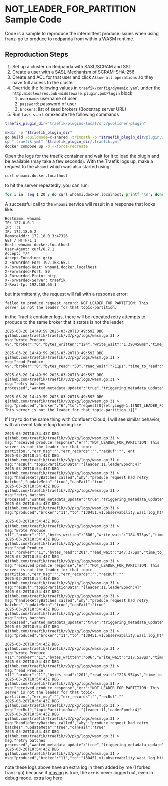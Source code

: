 # NOT_LEADER_FOR_PARTITION Sample Code

Code is a sample to reproduce the intermittent produce issues when using franz-go to produce to redpanda from within a
WASM runtime.

## Reproduction Steps

1. Set up a cluster on Redpanda with SASL/SCRAM and SSL
2. Create a user with a SASL Mechanism of SCRAM-SHA-256
3. Create and ACL for that user and click `Allow all operations` so they have full access to the cluster
4. Override the following values in `traefik/config/dynamic.yaml` under the
   `http.middlewares.pub-middleware.plugin.pubPlugin` block:
    1. `username`: username of user
    2. `password`: password of user
    3. `brokers`: list of seed brokers (Bootstrap server URL)
5. Run `task start` or execute the following commands

```bash
traefik_plugin_dir="traefik/plugins-local/src/publisher-plugin"

mkdir -p "$traefik_plugin_dir"
go build -buildmode=c-shared -trimpath -o "$traefik_plugin_dir/plugin.wasm" "cmd/wasm/main.go"
cp ".traefik.yml" "$traefik_plugin_dir/.traefik.yml"
docker compose up -d --force-recreate 
```

Open the logs for the traefik container and wait for it to load the plugin and be available (may take a few seconds).
With the Traefik logs up, make a request to the `whoami` which was also started using:

```bash
curl whoami.docker.localhost
```

to hit the server repeatedly, you can run:

```bash
for i in `seq 1 20`; do curl whoami.docker.localhost; printf "\n"; done
```

A successful call to the `whoami` service will result in a response that looks like:

```text
Hostname: whoami
IP: 127.0.0.1
IP: ::1
IP: 172.18.0.2
RemoteAddr: 172.18.0.3:47326
GET / HTTP/1.1
Host: whoami.docker.localhost
User-Agent: curl/8.7.1
Accept: */*
Accept-Encoding: gzip
X-Forwarded-For: 192.168.65.1
X-Forwarded-Host: whoami.docker.localhost
X-Forwarded-Port: 80
X-Forwarded-Proto: http
X-Forwarded-Server: traefik
X-Real-Ip: 192.168.65.1
```

but intermittently, the request will fail with a response error:

```text
failed to produce request record: NOT_LEADER_FOR_PARTITION: This server is not the leader for that topic-partition.
```

in the Traefik container logs, there will be repeated retry attempts to produce to the same broker that it states is not
the leader:

```text
2025-03-20 14:49:59 2025-03-20T18:49:59Z DBG github.com/traefik/traefik/v3/pkg/logs/wasm.go:31 > 
msg:"wrote Produce v9","broker":"6","bytes_written":"124","write_wait":"1.390458ms","time_to_write":"342.5µs","err":"" 

2025-03-20 14:49:59 2025-03-20T18:49:59Z DBG github.com/traefik/traefik/v3/pkg/logs/wasm.go:31 > 
msg:"read Produce v9","broker":"6","bytes_read":"58","read_wait":"711µs","time_to_read":"48.219459ms","err":"" 

2025-03-20 14:49:59 2025-03-20T18:49:59Z DBG github.com/traefik/traefik/v3/pkg/logs/wasm.go:31 > 
msg:"retry batches processed","wanted_metadata_update":"true","triggering_metadata_update":"true","should_backoff":"false" 

2025-03-20 14:49:59 2025-03-20T18:49:59Z DBG github.com/traefik/traefik/v3/pkg/logs/wasm.go:31 > 
msg:"produced","broker":"6","to":"request[0{retrying@-1,1(NOT_LEADER_FOR_PARTITION: This server is not the leader for that topic-partition.)}]"
```

If I try to do the same thing with Confluent Cloud, I will see similar behavior, with an event failure loop looking
like:

```text
2025-03-20T18:54:43Z DBG github.com/traefik/traefik/v3/pkg/logs/wasm.go:31 > 
msg:"received produce response","err":"NOT_LEADER_FOR_PARTITION: This server is not the leader for that topic-partition.","err_msg":"","err_records":"","recBuf":"", ent
2025-03-20T18:54:43Z DBG github.com/traefik/traefik/v3/pkg/logs/wasm.go:31 > 
msg:"recBuf","topicPartitionData":"[leader:11,leaderEpoch:4]"
2025-03-20T18:54:43Z DBG github.com/traefik/traefik/v3/pkg/logs/wasm.go:31 > 
msg:"handleRetryBatches called","why":"produce request had retry batches","updateMeta":"true","canFail":"true"
2025-03-20T18:54:43Z DBG github.com/traefik/traefik/v3/pkg/logs/wasm.go:31 > 
msg:"retry batches processed","wanted_metadata_update":"true","triggering_metadata_update":"false","should_backoff":"false"
2025-03-20T18:54:43Z DBG github.com/traefik/traefik/v3/pkg/logs/wasm.go:31 > 
msg:"produced","broker":"11","to":"130451.v1.observability.wasi.log_http_request_event[0{move:11:4@-1,1}]"

2025-03-20T18:54:43Z DBG github.com/traefik/traefik/v3/pkg/logs/wasm.go:31 > 
msg:"wrote Produce v11","broker":"11","bytes_written":"606","write_wait":"184.575µs","time_to_write":"132.277µs","err":""
2025-03-20T18:54:43Z DBG github.com/traefik/traefik/v3/pkg/logs/wasm.go:31 > 
msg:"read Produce v11","broker":"11","bytes_read":"201","read_wait":"247.375µs","time_to_read":"1.064695ms","err":""
2025-03-20T18:54:43Z DBG github.com/traefik/traefik/v3/pkg/logs/wasm.go:31 > 
msg:"received produce response","err":"NOT_LEADER_FOR_PARTITION: This server is not the leader for that topic-partition.","err_msg":"","err_records":"","recBuf":""
2025-03-20T18:54:43Z DBG github.com/traefik/traefik/v3/pkg/logs/wasm.go:31 > 
msg:"recBuf","topicPartitionData":"[leader:11,leaderEpoch:4]"
2025-03-20T18:54:43Z DBG github.com/traefik/traefik/v3/pkg/logs/wasm.go:31 > 
msg:"handleRetryBatches called","why":"produce request had retry batches","updateMeta":"true","canFail":"true"
2025-03-20T18:54:43Z DBG github.com/traefik/traefik/v3/pkg/logs/wasm.go:31 > 
msg:"retry batches processed","wanted_metadata_update":"true","triggering_metadata_update":"false","should_backoff":"false"
2025-03-20T18:54:43Z DBG github.com/traefik/traefik/v3/pkg/logs/wasm.go:31 > 
msg:"produced","broker":"11","to":"130451.v1.observability.wasi.log_http_request_event[0{move:11:4@-1,1}]"

2025-03-20T18:54:43Z DBG github.com/traefik/traefik/v3/pkg/logs/wasm.go:31 > 
msg:"wrote Produce v11","broker":"11","bytes_written":"606","write_wait":"217.528µs","time_to_write":"179.774µs","err":""
2025-03-20T18:54:43Z DBG github.com/traefik/traefik/v3/pkg/logs/wasm.go:31 > 
msg:"read Produce v11","broker":"11","bytes_read":"201","read_wait":"226.954µs","time_to_read":"1.116624ms","err":""
2025-03-20T18:54:43Z DBG github.com/traefik/traefik/v3/pkg/logs/wasm.go:31 > 
msg:"received produce response","err":"NOT_LEADER_FOR_PARTITION: This server is not the leader for that topic-partition.","err_msg":"","err_records":"","recBuf":""
2025-03-20T18:54:43Z DBG github.com/traefik/traefik/v3/pkg/logs/wasm.go:31 > 
msg:"recBuf","topicPartitionData":"[leader:11,leaderEpoch:4]"
2025-03-20T18:54:43Z DBG github.com/traefik/traefik/v3/pkg/logs/wasm.go:31 > 
msg:"handleRetryBatches called","why":"produce request had retry batches","updateMeta":"true","canFail":"true"
2025-03-20T18:54:43Z DBG github.com/traefik/traefik/v3/pkg/logs/wasm.go:31 > 
msg:"retry batches processed","wanted_metadata_update":"true","triggering_metadata_update":"false","should_backoff":"false"
2025-03-20T18:54:43Z DBG github.com/traefik/traefik/v3/pkg/logs/wasm.go:31 > 
msg:"produced","broker":"11","to":"130451.v1.observability.wasi.log_http_request_event[0{move:11:4@-1,1}]"
```

note these logs above have an extra log in them added by me (I forked franz-go) because
if [moving](https://github.com/kellen-miller/franz-go/blob/master/pkg/kgo/sink.go#L857) is true, the `err` is never
logged out, even in debug mode. extra
log [here](https://github.com/kellen-miller/franz-go/blob/master/pkg/kgo/sink.go#L851-L855)